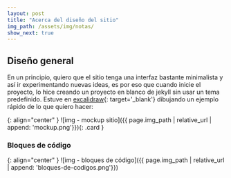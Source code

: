```yaml
---
layout: post
title: "Acerca del diseño del sitio"
img_path: /assets/img/notas/
show_next: true
---
```


## Diseño general

En un principio, quiero que el sitio tenga una interfaz bastante minimalista y así ir experimentando nuevas ideas, es por eso que cuando inicie el proyecto, lo hice creando un proyecto en blanco de jekyll sin usar un tema predefinido. Estuve en [excalidraw](https://excalidraw.com/){: target='_blank'} dibujando un ejemplo rápido de lo que quiero hacer:


{: align="center" }
![img - mockup sitio]({{ page.img_path | relative_url | append: 'mockup.png'}}){: .card }

### Bloques de código

{: align="center" }
![img - bloques de código]({{ page.img_path | relative_url | append: 'bloques-de-codigos.png'}})
